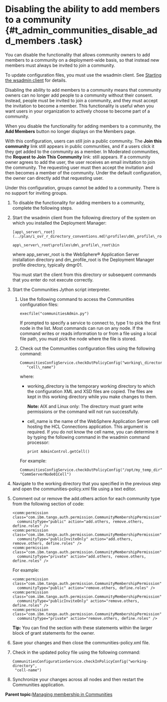 # Disabling the ability to add members to a community {#t_admin_communities_disable_add_members .task}

You can disable the functionality that allows community owners to add members to a community on a deployment-wide basis, so that instead new members must always be invited to join a community.

To update configuration files, you must use the wsadmin client. See [Starting the wsadmin client](t_admin_wsadmin_starting.md) for details.

Disabling the ability to add members to a community means that community owners can no longer add people to a community without their consent. Instead, people must be invited to join a community, and they must accept the invitation to become a member. This functionality is useful when you want users in your organization to actively choose to become part of a community.

When you disable the functionality for adding members to a community, the **Add Members** button no longer displays on the Members page.

With this configuration, users can still join a public community. The **Join this community** link still appears in public communities, and if a users click it they get added to the community as a member. In Moderated communities, the **Request to Join This Community** link: still appears. If a community owner agrees to add the user, the user receives an email invitation to join the community. The requesting user must then accept the invitation and then becomes a member of the community. Under the default configuration, the owner can directly add that requesting user.

Under this configuration, groups cannot be added to a community. There is no support for inviting groups.

1.  To disable the functionality for adding members to a community, complete the following steps.
2.  Start the wsadmin client from the following directory of the system on which you installed the Deployment Manager:

    ```
    [app\_server\_root](../plan/i_ovr_r_directory_conventions.md)\profiles\dm\_profile\_root\bin
    ```

    ```
    app\_server\_root\profiles\dm\_profile\_root\bin
    ```

    where app\_server\_root is the WebSphere® Application Server installation directory and dm\_profile\_root is the Deployment Manager profile directory, typically dmgr01.

    You must start the client from this directory or subsequent commands that you enter do not execute correctly.

3.  Start the Communities Jython script interpreter.

    1.  Use the following command to access the Communities configuration files:

        ```
        execfile("communitiesAdmin.py")
        ```

        If prompted to specify a service to connect to, type 1 to pick the first node in the list. Most commands can run on any node. If the command writes or reads information to or from a file using a local file path, you must pick the node where the file is stored.

    2.  Check out the Communities configuration files using the following command:

        ```
        CommunitiesConfigService.checkOutPolicyConfig("working\_directory",
           "cell\_name")
        ```

        where:

        -   working\_directory is the temporary working directory to which the configuration XML and XSD files are copied. The files are kept in this working directory while you make changes to them.

            **Note:** AIX and Linux only: The directory must grant write permissions or the command will not run successfully.

        -   cell\_name is the name of the WebSphere Application Server cell hosting the HCL Connections application. This argument is required. If you do not know the cell name, you can determine it by typing the following command in the wsadmin command processor:

            ```
            print AdminControl.getCell()
            ```

        For example:

        ```
        CommunitiesConfigService.checkOutPolicyConfig("/opt/my_temp_dir",
        "CommServerNode01Cell")
        ```

4.  Navigate to the working directory that you specified in the previous step and open the communities-policy.xml file using a text editor.

5.  Comment out or remove the add.others action for each community type from the following section of code:

    ```
    <comm:permission class="com.ibm.tango.auth.permission.CommunityMembershipPermission" 
      communityType="public" action="add.others, remove.others, define.roles" />
    <comm:permission class="com.ibm.tango.auth.permission.CommunityMembershipPermission" 
      communityType="publicInviteOnly" action="add.others, remove.others, define.roles" />
    <comm:permission class="com.ibm.tango.auth.permission.CommunityMembershipPermission" 
      communityType="private" action="add.others, remove.others, define.roles" />
    ```

    For example:

    ```
    <comm:permission class="com.ibm.tango.auth.permission.CommunityMembershipPermission" 
      communityType="public" action="remove.others, define.roles" />
    <comm:permission class="com.ibm.tango.auth.permission.CommunityMembershipPermission" 
      communityType="publicInviteOnly" action="remove.others, define.roles" />
    <comm:permission class="com.ibm.tango.auth.permission.CommunityMembershipPermission" 
      communityType="private" action="remove.others, define.roles" />
    ```

    **Tip:** You can find the section with these statements within the larger block of grant statements for the owner.

6.  Save your changes and then close the communities-policy.xml file.

7.  Check in the updated policy file using the following command:

    ```
    CommunitiesConfigurationService.checkInPolicyConfig("working-directory",
     "cell-name")
    ```

8.  Synchronize your changes across all nodes and then restart the Communities application.


**Parent topic:**[Managing membership in Communities](../admin/c_admin_communities_managing_membership.md)

